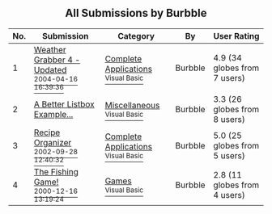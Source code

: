 ﻿<div align="center">

## All Submissions by Burbble

</div>

No.  | Submission | Category | By   | User Rating
---- | ---------- | -------- | ---- | -----------
1 | [Weather Grabber 4 \- Updated<br /><sup>2004-04-16 16:39:36</sup>](https://github.com/Planet-Source-Code/burbble-weather-grabber-4-updated__1-46647) | [Complete Applications<br /><sup>Visual Basic</sup>](../ByCategory/complete-applications__1-27.md) | Burbble | 4.9 (34 globes from 7 users)
2 | [A Better Listbox Example\.\.\.<br />](https://github.com/Planet-Source-Code/burbble-a-better-listbox-example__1-11917) | [Miscellaneous<br /><sup>Visual Basic</sup>](../ByCategory/miscellaneous__1-1.md) | Burbble | 3.3 (26 globes from 8 users)
3 | [Recipe Organizer<br /><sup>2002-09-28 12:40:32</sup>](https://github.com/Planet-Source-Code/burbble-recipe-organizer__1-39333) | [Complete Applications<br /><sup>Visual Basic</sup>](../ByCategory/complete-applications__1-27.md) | Burbble | 5.0 (25 globes from 5 users)
4 | [The Fishing Game\!<br /><sup>2000-12-16 13:19:24</sup>](https://github.com/Planet-Source-Code/burbble-the-fishing-game__1-13638) | [Games<br /><sup>Visual Basic</sup>](../ByCategory/games__1-38.md) | Burbble | 2.8 (11 globes from 4 users)

